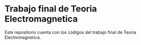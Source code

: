 # Trabajo final de Teoria Electromagnetica

Este repositorio cuenta con los codigos del trabajo final de Teoria Electromagnetica.
